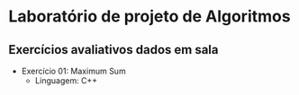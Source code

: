 # Laboratório de projeto de Algoritmos

## Exercícios avaliativos dados em sala

* Exercício 01: Maximum Sum
  * Linguagem: C++
